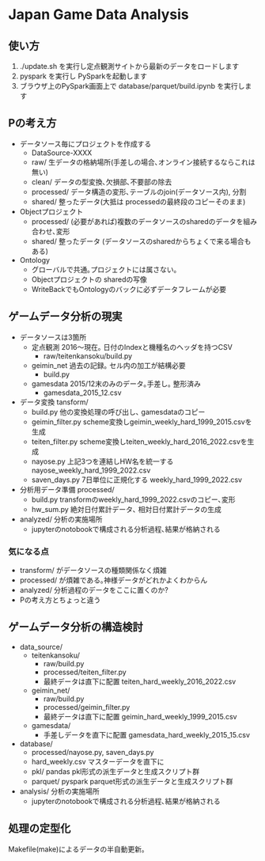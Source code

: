 # Japan Game Data Analysis

## 使い方

1. ./update.sh を実行し定点観測サイトから最新のデータをロードします
2. pyspark を実行し PySparkを起動します
3. ブラウザ上のPySpark画面上で database/parquet/build.ipynb を実行します

## Pの考え方

- データソース毎にプロジェクトを作成する
  - DataSource-XXXX
  - raw/ 生データの格納場所(手差しの場合､オンライン接続するならこれは無い)
  - clean/ データの型変換､欠損部､不要部の除去
  - processed/ データ構造の変形､テーブルのjoin(データソース内), 分割
  - shared/ 整ったデータ(大抵は processedの最終段のコピーそのまま)
- Objectプロジェクト
  - processed/ (必要があれば)複数のデータソースのsharedのデータを組み合わせ､変形
  - shared/ 整ったデータ (データソースのsharedからちょくで来る場合もある)
- Ontology
  - グローバルで共通｡プロジェクトには属さない｡
  - Objectプロジェクトの sharedの写像
  - WriteBackでもOntologyのバックに必ずデータフレームが必要


## ゲームデータ分析の現実

- データソースは3箇所
  - 定点観測 2016〜現在｡ 日付のIndexと機種名のヘッダを持つCSV
     - raw/teitenkansoku/build.py
  - geimin_net 過去の記録｡ セル内の加工が結構必要
     - build.py
  - gamesdata 2015/12末のみのデータ｡手差し｡ 整形済み
     - gamesdata_2015_12.csv
- データ変換 tansform/
  - build.py  他の変換処理の呼び出し､ gamesdataのコピー
  - geimin_filter.py  scheme変換しgeimin_weekly_hard_1999_2015.csvを生成
  - teiten_filter.py  scheme変換しteiten_weekly_hard_2016_2022.csvを生成
  - nayose.py  上記3つを連結しHW名を統一する nayose_weekly_hard_1999_2022.csv
  - saven_days.py 7日単位に正規化する weekly_hard_1999_2022.csv
- 分析用データ準備 processed/
  - build.py transformのweekly_hard_1999_2022.csvのコピー､変形
  - hw_sum.py 絶対日付累計データ､ 相対日付累計データの生成
- analyzed/ 分析の実施場所 
  - jupyterのnotobookで構成される分析過程､結果が格納される

### 気になる点

- transform/ がデータソースの種類関係なく煩雑
- processed/ が煩雑である｡神様データがどれかよくわからん
- analyzed/ 分析過程のデータをここに置くのか? 
- Pの考え方とちょっと違う


## ゲームデータ分析の構造検討

- data_source/
  - teitenkansoku/
    - raw/build.py
    - processed/teiten_filter.py
    - 最終データは直下に配置 teiten_hard_weekly_2016_2022.csv
  - geimin_net/
    - raw/build.py
    - processed/geimin_filter.py
    - 最終データは直下に配置 geimin_hard_weekly_1999_2015.csv
  - gamesdata/
    - 手差しデータを直下に配置 gamesdata_hard_weekly_2015_15.csv
- database/
  - processed/nayose.py, saven_days.py
  - hard_weekly.csv  マスターデータを直下に
  - pkl/   pandas pkl形式の派生データと生成スクリプト群
  - parquet/ pyspark parquet形式の派生データと生成スクリプト群
- analysis/ 分析の実施場所    
  - jupyterのnotobookで構成される分析過程､結果が格納される

## 処理の定型化

Makefile(make)によるデータの半自動更新｡

